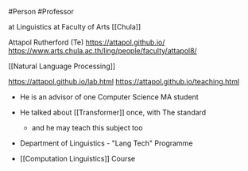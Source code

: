 #Person #Professor 

at Linguistics at Faculty of Arts [[Chula]]

Attapol Rutherford (Te)
https://attapol.github.io/
https://www.arts.chula.ac.th/ling/people/faculty/attapol8/

[[Natural Language Processing]]


https://attapol.github.io/lab.html
https://attapol.github.io/teaching.html

- He is an advisor of one Computer Science MA student

- He talked about [[Transformer]] once, with The standard
	- and he may teach this subject too

- Department of Linguistics - "Lang Tech" Programme
- [[Computation Linguistics]] Course